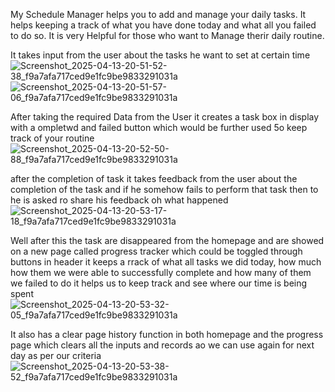 My Schedule Manager helps you to add and manage your daily tasks.
It helps keeping a track of what you have done today and what all you failed to do so.
It is very Helpful for those who want to Manage therir daily routine.


It takes input from the user about the tasks he want to set at certain time
![Screenshot_2025-04-13-20-51-52-38_f9a7afa717ced9e1fc9be9833291031a](https://github.com/user-attachments/assets/6d02594f-92f4-4616-8a56-ae77a0720688)
![Screenshot_2025-04-13-20-51-57-06_f9a7afa717ced9e1fc9be9833291031a](https://github.com/user-attachments/assets/ded06fd4-c552-4a96-9b4f-e0f93def7751)


After taking the required Data from the User it creates a task box in display with a ompletwd and failed button which would be further used 5o keep track of your routine 
![Screenshot_2025-04-13-20-52-50-88_f9a7afa717ced9e1fc9be9833291031a](https://github.com/user-attachments/assets/46ad96c5-af9f-469d-91e0-0cc6b9793952)


after the completion of task it takes feedback from the user about the completion of the task and if he somehow fails to perform that task then to he is asked ro share his 
feedback oh what happened 
![Screenshot_2025-04-13-20-53-17-18_f9a7afa717ced9e1fc9be9833291031a](https://github.com/user-attachments/assets/db7a1972-f94a-48d2-8476-bb730261dc44)


Well after this the task are disappeared from the homepage and are showed on a new page called progress tracker which could be toggled through buttons in header
it keeps a rrack of what all tasks we did today, how much how them we were able to successfully complete and how many of them we failed to do
it helps us to keep track and see where our time is being spent 
![Screenshot_2025-04-13-20-53-32-05_f9a7afa717ced9e1fc9be9833291031a](https://github.com/user-attachments/assets/831644b6-6a43-4866-a6a8-d05cbad1059d)


It also has a clear page history function in both homepage and the progress page which clears all the inputs and records ao we can use again for next day as per our criteria 
![Screenshot_2025-04-13-20-53-38-52_f9a7afa717ced9e1fc9be9833291031a](https://github.com/user-attachments/assets/4fdd5613-baca-4949-a009-4b1769816935)



